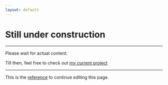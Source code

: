 ```yaml
---
layout: default
---
```


# **Still under construction**

***
Please wait for actual content.

Till then, feel free to check out [my current project](https://github.com/shreevari/Tinderance)

***
This is the [reference](https://github.com/pages-themes/hacker/blob/master/index.md) to continue editing this page.
